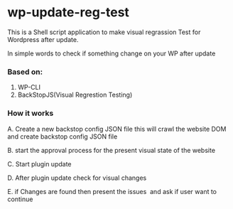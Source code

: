 # wp-update-reg-test

This is a Shell script application to make visual regrassion Test for Wordpress after update.

In simple words to check if something change on your WP after update 

### Based on:
1. WP-CLI
2. BackStopJS(Visual Regrestion Testing)

### How it works

A. Create a new backstop config JSON file
this will crawl the website DOM and create backstop config JSON file 

B. start the approval process for the present visual state of the website

C. Start plugin update 

D. After plugin update check for visual changes 

E. if Changes are found then present the issues  and ask if user want to continue

